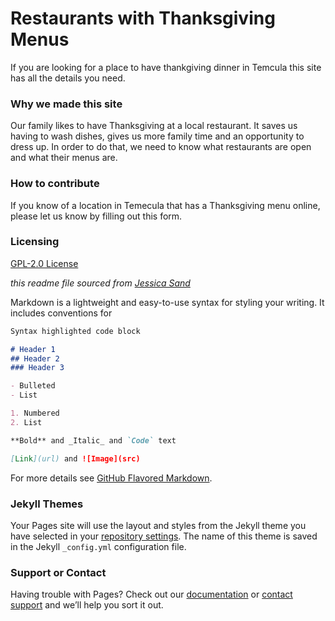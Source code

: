 # Restaurants with Thanksgiving Menus

If you are looking for a place to have thankgiving dinner in Temcula this site has all the details you need.

### Why we made this site

Our family likes to have Thanksgiving at a local restaurant.  It saves us having to wash dishes, gives us more family time and an opportunity to dress up.  In order to do that, we need to know what restaurants are open and what their menus are.


### How to contribute

If you know of a location in Temecula that has a Thanksgiving menu online, please let us know by filling out this form.


### Licensing

[GPL-2.0 License](https://github.com/ExperimentsInHonesty/tecmecula-thanksgiving-2021/blob/main/LICENSE)

*this readme file sourced from [Jessica Sand](http://jessicasand.com/other-stuff/just-enough-docs/)*


Markdown is a lightweight and easy-to-use syntax for styling your writing. It includes conventions for

```markdown
Syntax highlighted code block

# Header 1
## Header 2
### Header 3

- Bulleted
- List

1. Numbered
2. List

**Bold** and _Italic_ and `Code` text

[Link](url) and ![Image](src)
```

For more details see [GitHub Flavored Markdown](https://guides.github.com/features/mastering-markdown/).

### Jekyll Themes

Your Pages site will use the layout and styles from the Jekyll theme you have selected in your [repository settings](https://github.com/ExperimentsInHonesty/tecmecula-thanksgiving-2021/settings/pages). The name of this theme is saved in the Jekyll `_config.yml` configuration file.

### Support or Contact

Having trouble with Pages? Check out our [documentation](https://docs.github.com/categories/github-pages-basics/) or [contact support](https://support.github.com/contact) and we’ll help you sort it out.
